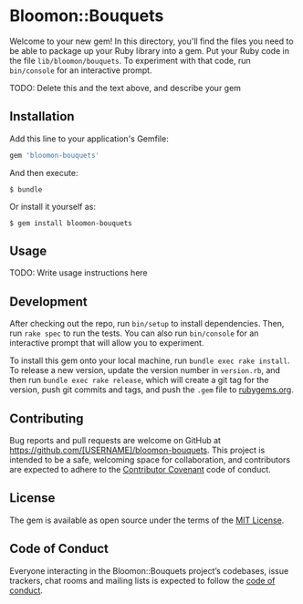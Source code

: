 # Bloomon::Bouquets

Welcome to your new gem! In this directory, you'll find the files you need to be able to package up your Ruby library into a gem. Put your Ruby code in the file `lib/bloomon/bouquets`. To experiment with that code, run `bin/console` for an interactive prompt.

TODO: Delete this and the text above, and describe your gem

## Installation

Add this line to your application's Gemfile:

```ruby
gem 'bloomon-bouquets'
```

And then execute:

    $ bundle

Or install it yourself as:

    $ gem install bloomon-bouquets

## Usage

TODO: Write usage instructions here

## Development

After checking out the repo, run `bin/setup` to install dependencies. Then, run `rake spec` to run the tests. You can also run `bin/console` for an interactive prompt that will allow you to experiment.

To install this gem onto your local machine, run `bundle exec rake install`. To release a new version, update the version number in `version.rb`, and then run `bundle exec rake release`, which will create a git tag for the version, push git commits and tags, and push the `.gem` file to [rubygems.org](https://rubygems.org).

## Contributing

Bug reports and pull requests are welcome on GitHub at https://github.com/[USERNAME]/bloomon-bouquets. This project is intended to be a safe, welcoming space for collaboration, and contributors are expected to adhere to the [Contributor Covenant](http://contributor-covenant.org) code of conduct.

## License

The gem is available as open source under the terms of the [MIT License](https://opensource.org/licenses/MIT).

## Code of Conduct

Everyone interacting in the Bloomon::Bouquets project’s codebases, issue trackers, chat rooms and mailing lists is expected to follow the [code of conduct](https://github.com/[USERNAME]/bloomon-bouquets/blob/master/CODE_OF_CONDUCT.md).
